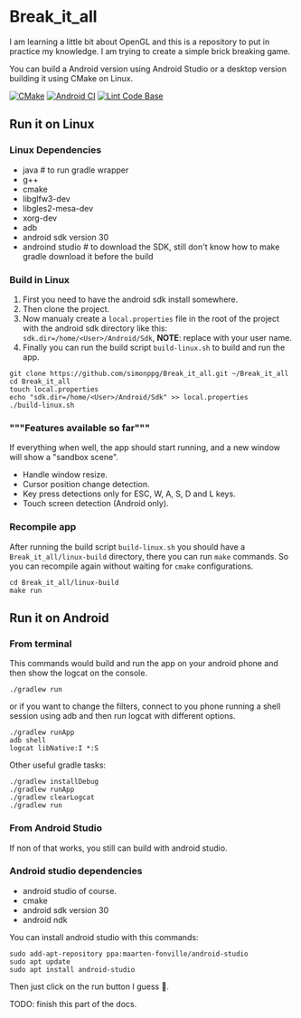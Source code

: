 # Break_it_all

I am learning a little bit about OpenGL and this is a repository to put in practice my knowledge.
I am trying to create a simple brick breaking game.

You can build a Android version using Android Studio or a desktop version building it using CMake on Linux.

[![CMake](https://github.com/simonppg/Break_it_all/actions/workflows/cmake.yml/badge.svg)](https://github.com/simonppg/Break_it_all/actions/workflows/cmake.yml)
[![Android CI](https://github.com/simonppg/Break_it_all/actions/workflows/android.yml/badge.svg)](https://github.com/simonppg/Break_it_all/actions/workflows/android.yml)
[![Lint Code Base](https://github.com/simonppg/Break_it_all/actions/workflows/linter.yml/badge.svg)](https://github.com/simonppg/Break_it_all/actions/workflows/linter.yml)

## Run it on Linux

### Linux Dependencies

- java # to run gradle wrapper
- g++
- cmake
- libglfw3-dev
- libgles2-mesa-dev
- xorg-dev
- adb
- android sdk version 30
- androind studio # to download the SDK, still don't know how to make gradle download it before the build

### Build in Linux

1. First you need to have the android sdk install somewhere.
2. Then clone the project.
3. Now manualy create a `local.properties` file in the root of the project with the android sdk directory like this: `sdk.dir=/home/<User>/Android/Sdk`, **NOTE**: replace <User> with your user name.
4. Finally you can run the build script `build-linux.sh` to build and run the app.


```shell
git clone https://github.com/simonppg/Break_it_all.git ~/Break_it_all
cd Break_it_all
touch local.properties
echo "sdk.dir=/home/<User>/Android/Sdk" >> local.properties
./build-linux.sh
```

### """Features available so far"""

If everything when well, the app should start running, and a new window will show a "sandbox scene".

- Handle window resize.
- Cursor position change detection.
- Key press detections only for ESC, W, A, S, D and L keys.
- Touch screen detection (Android only).

### Recompile app

After running the build script `build-linux.sh` you should have a `Break_it_all/linux-build` directory, there you can run `make` commands. So you can recompile again without waiting for `cmake` configurations.

```shell
cd Break_it_all/linux-build
make run
```

## Run it on Android

### From terminal

This commands would build and run the app on your android phone and then show the logcat on the console.

```shell
./gradlew run
```

or if you want to change the filters, connect to you phone running a shell session using adb and then run logcat with different options.

```shell
./gradlew runApp
adb shell
logcat libNative:I *:S
```

Other useful gradle tasks:

```shell
./gradlew installDebug
./gradlew runApp
./gradlew clearLogcat
./gradlew run
```

### From Android Studio

If non of that works, you still can build with android studio.

### Android studio dependencies

- android studio of course.
- cmake
- android sdk version 30
- android ndk

You can install android studio with this commands:

```shell
sudo add-apt-repository ppa:maarten-fonville/android-studio
sudo apt update
sudo apt install android-studio
```

Then just click on the run button I guess :see_no_evil:.

TODO: finish this part of the docs.
